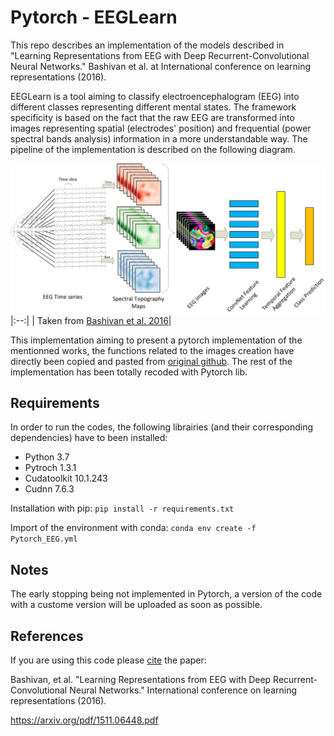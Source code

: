 # Pytorch - EEGLearn 

This repo describes an implementation of the models described in "Learning Representations from EEG with Deep Recurrent-Convolutional Neural Networks." Bashivan et al. at International conference on learning representations (2016).

EEGLearn is a tool aiming to classify electroencephalogram (EEG) into different classes representing different mental states. The framework specificity is based on the fact that the raw EEG are transformed into images representing spatial (electrodes' position) and frequential (power spectral bands analysis) information in a more understandable way. The pipeline of the implementation is described on the following diagram.

![alt text](diagram.png "Converting EEG recordings to movie snippets")
|:--:| 
| Taken from [Bashivan et al. 2016](https://arxiv.org/pdf/1511.06448.pdf)|


This implementation aiming to present a pytorch implementation of the mentionned works, the functions related to the images creation have directly been copied and pasted from [original github](https://github.com/pbashivan/EEGLearn). The rest of the implementation has been totally recoded with Pytorch lib.

## Requirements

In order to run the codes, the following librairies (and their corresponding dependencies) have to been installed:

- Python 	3.7
- Pytroch 	1.3.1
- Cudatoolkit 	10.1.243
- Cudnn 	7.6.3

Installation with pip: `pip install -r requirements.txt`

Import of the environment with conda: `conda env create -f Pytorch_EEG.yml`


## Notes 

The early stopping being not implemented in Pytorch, a version of the code with a custome version will be uploaded as soon as possible.


## References 

If you are using this code please [cite](Cite.bib) the paper:

Bashivan, et al. "Learning Representations from EEG with Deep Recurrent-Convolutional Neural Networks." International conference on learning representations (2016).

https://arxiv.org/pdf/1511.06448.pdf
